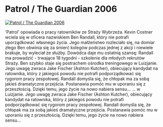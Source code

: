 Patrol / The Guardian 2006 
=============
[![Patrol / The Guardian 2006 ](http://vidos.pl/images/player.gif)](http://vidos.pl/patrol-the-guardian-2006)

 'Patrol' opowiada o pracy ratowników ze Straży Wybrzeża. Kevin Costner wciela się w oficera nazwiskiem Ben Randall, który nie potrafi uporządkować własnego życia. Jego małżeństwo rozleciało się, na domiar złego Ben obwinia się za śmierć kolegów podczas jednej z akcji i niewiele brakuje, by wyleciał ze służby. Dowódca daje mu ostatnią szansę: Randall ma prowadzić - trwające 18 tygodni - szkolenie dla młodych rekrutów Straży. Ben szybko staje się postrachem ośrodka treningowego w Luizjanie. Jego uwagę zwraca Jake Fischer (Ashton Kutcher), obiecujący kandydat na ratownika, który z jakiegoś powodu nie potrafi podporządkować się rygorom pracy zespołowej. Randall domyśla się, że chłopak ma za sobą jakieś dramatyczne przejścia. Postanawia pomóc mu w uporaniu się z przeszłością. Dzięki temu, jego życie na nowo nabiera sensu...  ... w Luizjanie. Jego uwagę zwraca Jake Fischer (Ashton Kutcher), obiecujący kandydat na ratownika, który z jakiegoś powodu nie potrafi podporządkować się rygorom pracy zespołowej. Randall domyśla się, że chłopak ma za sobą jakieś dramatyczne przejścia. Postanawia pomóc mu w uporaniu się z przeszłością. Dzięki temu, jego życie na nowo nabiera sensu...
